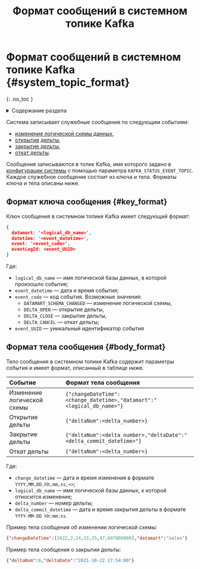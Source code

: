 ﻿---
layout: default
title: Формат сообщений в системном топике Kafka
nav_order: 7
parent: Справочная информация
has_children: false
has_toc: false
---

# Формат сообщений в системном топике Kafka {#system_topic_format}
{: .no_toc }

<details markdown="block">
  <summary>
    Содержание раздела
  </summary>
  {: .text-delta }
1. TOC
{:toc}
</details>

Система записывает служебные сообщения по следующим событиям:
* [изменение логической схемы данных](../../working_with_system/logical_schema_update/logical_schema_update.md),
* [открытие](../../reference/sql_plus_requests/BEGIN_DELTA/BEGIN_DELTA.md) [дельты](../../overview/main_concepts/delta/delta.md),
* [закрытие дельты](../../reference/sql_plus_requests/COMMIT_DELTA/COMMIT_DELTA.md),
* [откат дельты](../../reference/sql_plus_requests/ROLLBACK_DELTA/ROLLBACK_DELTA.md).

Сообщения записываются в топик Kafka, имя которого 
задано в [конфигурации системы](../../maintenance/configuration/system/system.md) с помощью параметра 
`KAFKA_STATUS_EVENT_TOPIC`. Каждое служебное сообщение состоит из ключа и тела. Форматы ключа и тела 
описаны ниже.

## Формат ключа сообщения {#key_format}

Ключ сообщения в системном топике Kafka имеет следующий формат:

```json
{
  datamart: '<logical_db_name>',
  datetime: '<event_datetime>',
  event: '<event_code>',
  eventLogId: <event_UUID>
}
```

Где:
* `logical_db_name` — имя логической базы данных, в которой произошло событие;
* `event_datetime` — дата и время события;
* `event_code` — код события. Возможные значения: 
  * `DATAMART_SCHEMA_CHANGED` — изменение логической схемы,
  * `DELTA_OPEN` — открытие дельты, 
  * `DELTA_CLOSE` — закрытие дельты,
  * `DELTA_CANCEL` — откат дельты;
* `event_UUID` — уникальный идентификатор события

## Формат тела сообщения {#body_format}

Тело сообщения в системном топике Kafka содержит параметры события и имеет формат, описанный в таблице ниже.

| Событие | Формат тела сообщения
|:-|:-
| Изменение логической схемы | `{"changeDateTime":<change_datetime>,"datamart":"<logical_db_name>"}`
| Открытие дельты | `{"deltaNum":<delta_number>}`
| Закрытие дельты | `{"deltaNum":<delta_number>,"deltaDate":"<delta_commit_datetime>"}`
| Откат дельты | `{"deltaNum":<delta_number>}`

Где:
* `change_datetime` — дата и время изменения в формате `YYYY,MM,DD,hh,mm,ss,<>`;
* `logical_db_name` — имя логической базы данных, к которой относится изменение;
* `delta_number` — номер дельты;
* `delta_commit_datetime` — дата и время закрытия дельты в формате `YYYY-MM-DD hh:mm:ss`.

Пример тела сообщения об изменении логической схемы:

```json
{"changeDateTime":[2022,2,24,15,25,47,607000000],"datamart":"sales"}
```

Пример тела сообщения о закрытии дельты:

```json
{"deltaNum":8,"deltaDate":"2021-10-22 17:54:00"}
```